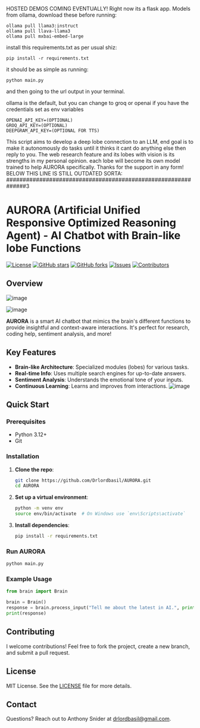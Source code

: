 HOSTED DEMOS COMING EVENTUALLY! Right now its a flask app.
Models from ollama, download these before running:
```
ollama pull llama3:instruct
ollama pull llava-llama3
ollama pull mxbai-embed-large
```
install this requirements.txt as per usual shiz:
```
pip install -r requirements.txt 
```
it should be as simple as running:
```
python main.py
```

and then going to the url output in your terminal.

ollama is the default, but you can change to groq or openai if you have the credentials set as env variables
```
OPENAI_API_KEY=(OPTIONAL)
GROQ_API_KEY=(OPTIONAL)
DEEPGRAM_API_KEY=(OPTIONAL FOR TTS)
```

This script aims to develop a deep lobe connection to an LLM, end goal is to make it autonomously do tasks until it thinks it cant do anything else then reply to you. The web research feature and its lobes with vision is its strengths in my personal opinion.
each lobe will become its own model trained  to help AURORA specifically.
Thanks for the support in any form!
BELOW THIS LINE IS STILL OUTDATED SORTA:
##############################################################3
# AURORA (Artificial Unified Responsive Optimized Reasoning Agent) - AI Chatbot with Brain-like lobe Functions

[![License](https://img.shields.io/badge/license-MIT-blue.svg)](LICENSE)
[![GitHub stars](https://img.shields.io/github/stars/Drlordbasil/AURORA)](https://github.com/Drlordbasil/AURORA/stargazers)
[![GitHub forks](https://img.shields.io/github/forks/Drlordbasil/AURORA)](https://github.com/Drlordbasil/AURORA/network)
[![Issues](https://img.shields.io/github/issues/Drlordbasil/AURORA)](https://github.com/Drlordbasil/AURORA/issues)
[![Contributors](https://img.shields.io/github/contributors/Drlordbasil/AURORA)](https://github.com/Drlordbasil/AURORA/graphs/contributors)

## Overview

![image](https://github.com/Drlordbasil/AURORA/assets/126736516/54e72cb3-68a4-4142-8d2a-989aae0333b4)




![image](https://github.com/Drlordbasil/AURORA/assets/126736516/d3e851c2-ebbc-4f27-86cf-93e67d060e66)

**AURORA** is a smart AI chatbot that mimics the brain's different functions to provide insightful and context-aware interactions. It's perfect for research, coding help, sentiment analysis, and more!

## Key Features

- **Brain-like Architecture**: Specialized modules (lobes) for various tasks.
- **Real-time Info**: Uses multiple search engines for up-to-date answers.
- **Sentiment Analysis**: Understands the emotional tone of your inputs.
- **Continuous Learning**: Learns and improves from interactions.
![image](https://github.com/Drlordbasil/AURORA/assets/126736516/cb37aca1-a29e-4f1a-a200-1cab5ba981ac)

## Quick Start

### Prerequisites

- Python 3.12+
- Git

### Installation

1. **Clone the repo**:
    ```bash
    git clone https://github.com/Drlordbasil/AURORA.git
    cd AURORA
    ```

2. **Set up a virtual environment**:
    ```bash
    python -m venv env
    source env/bin/activate  # On Windows use `env\Scripts\activate`
    ```

3. **Install dependencies**:
    ```bash
    pip install -r requirements.txt
    ```

### Run AURORA

```bash
python main.py
```

### Example Usage

```python
from brain import Brain

brain = Brain()
response = brain.process_input("Tell me about the latest in AI.", print)
print(response)
```

## Contributing

I welcome contributions! Feel free to fork the project, create a new branch, and submit a pull request.

## License

MIT License. See the [LICENSE](LICENSE) file for more details.

## Contact

Questions? Reach out to Anthony Snider at [drlordbasil@gmail.com](mailto:drlordbasil@gmail.com).

